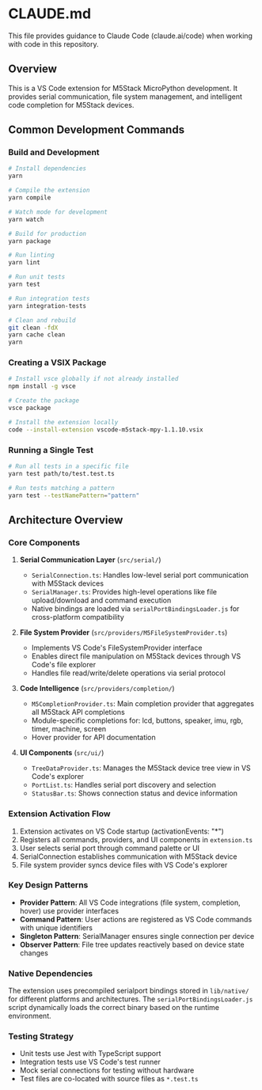 # CLAUDE.md

This file provides guidance to Claude Code (claude.ai/code) when working with code in this repository.

## Overview

This is a VS Code extension for M5Stack MicroPython development. It provides serial communication, file system management, and intelligent code completion for M5Stack devices.

## Common Development Commands

### Build and Development
```bash
# Install dependencies
yarn

# Compile the extension
yarn compile

# Watch mode for development
yarn watch

# Build for production
yarn package

# Run linting
yarn lint

# Run unit tests
yarn test

# Run integration tests
yarn integration-tests

# Clean and rebuild
git clean -fdX
yarn cache clean
yarn
```

### Creating a VSIX Package
```bash
# Install vsce globally if not already installed
npm install -g vsce

# Create the package
vsce package

# Install the extension locally
code --install-extension vscode-m5stack-mpy-1.1.10.vsix
```

### Running a Single Test
```bash
# Run all tests in a specific file
yarn test path/to/test.test.ts

# Run tests matching a pattern
yarn test --testNamePattern="pattern"
```

## Architecture Overview

### Core Components

1. **Serial Communication Layer** (`src/serial/`)
   - `SerialConnection.ts`: Handles low-level serial port communication with M5Stack devices
   - `SerialManager.ts`: Provides high-level operations like file upload/download and command execution
   - Native bindings are loaded via `serialPortBindingsLoader.js` for cross-platform compatibility

2. **File System Provider** (`src/providers/M5FileSystemProvider.ts`)
   - Implements VS Code's FileSystemProvider interface
   - Enables direct file manipulation on M5Stack devices through VS Code's file explorer
   - Handles file read/write/delete operations via serial protocol

3. **Code Intelligence** (`src/providers/completion/`)
   - `M5CompletionProvider.ts`: Main completion provider that aggregates all M5Stack API completions
   - Module-specific completions for: lcd, buttons, speaker, imu, rgb, timer, machine, screen
   - Hover provider for API documentation

4. **UI Components** (`src/ui/`)
   - `TreeDataProvider.ts`: Manages the M5Stack device tree view in VS Code's explorer
   - `PortList.ts`: Handles serial port discovery and selection
   - `StatusBar.ts`: Shows connection status and device information

### Extension Activation Flow

1. Extension activates on VS Code startup (activationEvents: "*")
2. Registers all commands, providers, and UI components in `extension.ts`
3. User selects serial port through command palette or UI
4. SerialConnection establishes communication with M5Stack device
5. File system provider syncs device files with VS Code's explorer

### Key Design Patterns

- **Provider Pattern**: All VS Code integrations (file system, completion, hover) use provider interfaces
- **Command Pattern**: User actions are registered as VS Code commands with unique identifiers
- **Singleton Pattern**: SerialManager ensures single connection per device
- **Observer Pattern**: File tree updates reactively based on device state changes

### Native Dependencies

The extension uses precompiled serialport bindings stored in `lib/native/` for different platforms and architectures. The `serialPortBindingsLoader.js` script dynamically loads the correct binary based on the runtime environment.

### Testing Strategy

- Unit tests use Jest with TypeScript support
- Integration tests use VS Code's test runner
- Mock serial connections for testing without hardware
- Test files are co-located with source files as `*.test.ts`